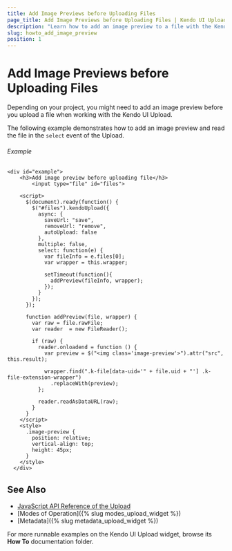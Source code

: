 ```yaml
---
title: Add Image Previews before Uploading Files
page_title: Add Image Previews before Uploading Files | Kendo UI Upload
description: "Learn how to add an image preview to a file with the Kendo UI Upload widget."
slug: howto_add_image_preview
position: 1
---
```


# Add Image Previews before Uploading Files

Depending on your project, you might need to add an image preview before you upload a file when working with the Kendo UI Upload.

The following example demonstrates how to add an image preview and read the file in the `select` event of the Upload.

###### Example

```dojo
<div id="example">
    <h3>Add image preview before uploading file</h3>
		<input type="file" id="files">

    <script>
      $(document).ready(function() {
        $("#files").kendoUpload({
          async: {
            saveUrl: "save",
            removeUrl: "remove",
            autoUpload: false
          },
          multiple: false,
          select: function(e) {
            var fileInfo = e.files[0];
            var wrapper = this.wrapper;

            setTimeout(function(){
              addPreview(fileInfo, wrapper);
            });
          }
        });
      });

      function addPreview(file, wrapper) {
        var raw = file.rawFile;
        var reader  = new FileReader();

        if (raw) {
          reader.onloadend = function () {
            var preview = $("<img class='image-preview'>").attr("src", this.result);

            wrapper.find(".k-file[data-uid='" + file.uid + "'] .k-file-extension-wrapper")
              .replaceWith(preview);
          };

          reader.readAsDataURL(raw);
        }
      }
    </script>
    <style>
      .image-preview {
        position: relative;
        vertical-align: top;
        height: 45px;
      }
    </style>
  </div>
```

## See Also

* [JavaScript API Reference of the Upload](/api/javascript/ui/upload)
* [Modes of Operation]({% slug modes_upload_widget %})
* [Metadata]({% slug metadata_upload_widget %})

For more runnable examples on the Kendo UI Upload widget, browse its **How To** documentation folder.
